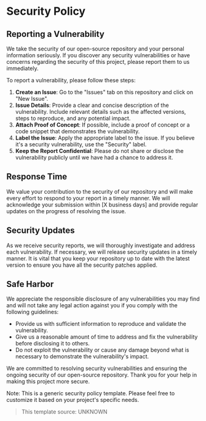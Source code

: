 # Security Policy

## Reporting a Vulnerability

We take the security of our open-source repository and your personal information seriously. If you discover any security vulnerabilities or have concerns regarding the security of this project, please report them to us immediately.

To report a vulnerability, please follow these steps:

1. **Create an Issue**: Go to the "Issues" tab on this repository and click on "New Issue".
2. **Issue Details**: Provide a clear and concise description of the vulnerability. Include relevant details such as the affected versions, steps to reproduce, and any potential impact.
3. **Attach Proof of Concept**: If possible, include a proof of concept or a code snippet that demonstrates the vulnerability.
4. **Label the Issue**: Apply the appropriate label to the issue. If you believe it's a security vulnerability, use the "Security" label.
5. **Keep the Report Confidential**: Please do not share or disclose the vulnerability publicly until we have had a chance to address it.

## Response Time

We value your contribution to the security of our repository and will make every effort to respond to your report in a timely manner. We will acknowledge your submission within [X business days] and provide regular updates on the progress of resolving the issue.

## Security Updates

As we receive security reports, we will thoroughly investigate and address each vulnerability. If necessary, we will release security updates in a timely manner. It is vital that you keep your repository up to date with the latest version to ensure you have all the security patches applied.

## Safe Harbor

We appreciate the responsible disclosure of any vulnerabilities you may find and will not take any legal action against you if you comply with the following guidelines:

- Provide us with sufficient information to reproduce and validate the vulnerability.
- Give us a reasonable amount of time to address and fix the vulnerability before disclosing it to others.
- Do not exploit the vulnerability or cause any damage beyond what is necessary to demonstrate the vulnerability's impact.

We are committed to resolving security vulnerabilities and ensuring the ongoing security of our open-source repository. Thank you for your help in making this project more secure.

Note: This is a generic security policy template. Please feel free to customize it based on your project's specific needs.


> This template source: UNKNOWN